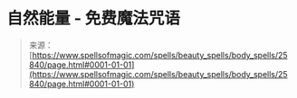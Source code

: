 <!--yml

类别：未分类

日期：2024年06月12日 19:13:02

-->

# 自然能量 - 免费魔法咒语

> 来源：[https://www.spellsofmagic.com/spells/beauty_spells/body_spells/25840/page.html#0001-01-01](https://www.spellsofmagic.com/spells/beauty_spells/body_spells/25840/page.html#0001-01-01)
